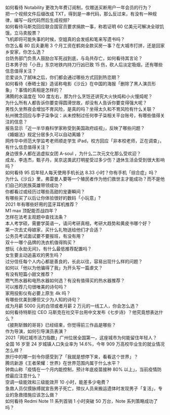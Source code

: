 如何看待 Notability 更改为年费订阅制，仅赠送买断用户一年会员的行为？  
把一个视频文件后缀改成 TXT，得到是一串代码，那么反过来，有没有一种规律，编写一段代码然后生成视频?  
如何看待马斯克回应联合国官员要求捐款一事，称若证明 60 亿美元可解决全球饥饿，立马卖股票？  
飞机即将可能失事的时候，空姐真的会发纸和笔来写遗书吗？  
你怎么看 80 后夫妻用 3 个月工资在鹤岗全款买房一事？在大城市打拼，还是回家乡安家，你怎么选？  
台防务部门负责人鼓励台军死战到底，与岛共存亡，如何看待其言论？  
日本男子扮「小丑」东京地铁内持刀行凶已致 15 伤，砍人后淡定吸烟，还有哪些信息值得关注？  
恋爱谈久了腻味之后，你们都会通过哪些方式回到热恋期？  
如何看待《泰晤士报》造谣称电影《沙丘》在中国的海报「删除了黑人演员形象」？事情的真相是怎样的？  
沸腾的水温度在 100 度左右，那为什么烹饪还讲究大火快炖和小火慢炖呢？  
为什么所有人都告诉你要变得圆滑世故，却没有人告诉你要变得强大呢？  
男性久坐熬夜会增加不育风险，是真的吗？坐得太久和不育风险有什么关联？  
杭州微念回应与李子柒争议：从未控制过任何李子柒相关平台账号，有哪些值得关注的信息？  
报告显示「近一半华裔科学家称受到美国政府歧视」，反映了哪些问题？  
《婚姻法》规定分居多久可以自动离婚？  
网传华中师范大学监考老师顺走学生 iPad，校方回应「非本校老师，正在调查」，有什么信息值得关注？  
身边很多人都在追虚拟女团 A-soul ，为什么二次元文化那么受欢迎？  
成龙，李连杰，甄子丹，吴京这类武打明星受过多少伤？退休生活会受到很大影响吗？  
如何看待 95 后年轻人每天使用手机长达 8.33 小时？你有手机「综合症」吗？  
为什么《沙丘》里，弗雷曼人要等一个殖民者作为他们救世主才能成功？而不是他们自己的民族英雄带领成功？  
你都看过或经历过哪些高甜的宠妻瞬间？  
有哪些买了以后让你体验很好的数码「小玩意」?  
2021 年有哪些好用的蓝牙耳机推荐？  
M1 max 顶配能否战四年？  
怎样在法考主观题中查找法条？  
本人考学硕，需要学英语一，请问考研真相，考研大趋势和黄皮书哪个好？  
第一次去丈母娘家，买什么礼物送给他们才合适？  
公务员考试面试要不要报班，有没有用？  
双十一哪个品牌的洗衣机值得购买？  
想玩《永劫无间》，有什么最低推荐配置吗？  
女生要主动追喜欢的男生吗？  
过分信任每个人内心都是善良的，长此以往，容易出现什么样的问题？  
如何以「他以为他骗得了我」为开头写一篇虐文？  
有没有短篇小甜文推荐？  
燃气热水器和电热水器如何选？有没有值得买的热水器推荐？  
可以推荐几句很唯美的诗句吗？  
家用投影仪有必要上原生 4k 吗？  
有哪些优美到爆但又少为人知的诗句？  
成为月薪 5000 元的白领或者月薪 2 万元的一线工人，你会怎么选？  
如何看待特斯拉 CEO 马斯克在社交平台用中文发布《七步诗》？他究竟想表达什么？  
《披荆斩棘的哥哥》已经结束，你觉得前三作品是哪些？  
作为导演，如何引导演员表演？  
2021「网红城市活力指数」广州位居全国第一，这座城市为何能留住年轻人？  
全国 16 岁至 24 岁城镇人口失业率为 14.6%，今年 909 万高校毕业生的就业情况怎么样？  
旅行中的哪一刻令你感受到了「我就是想停下来，看看这个世界」？  
腾讯新游《王者荣耀：世界》在世界范围内属于什么水平？  
钟南山称「疫情在一个月内能控制，预计年底疫苗接种 80% 以上」，当前疫情防控最应注意什么？  
空调一级能效和三级能效开 10 小时，能差多少电费？  
急救人员仅摸脉搏就宣告男子死亡，殡仪人员来搬运遗体时发现男子「复活」，专业的急救措施应该怎么做？  
如何看待 Redmi Note 11 系列首销 1 小时突破 50 万台，Note 系列策略成功了吗？  
